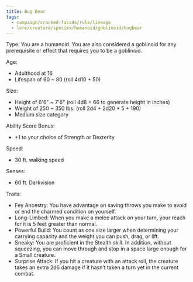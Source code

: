 ```yaml
---
title: Bug Bear
tags:
  - campaign/cracked-facade/rule/lineage
  - lore/creature/species/humanoid/goblinoid/bugbear
---
```


Type: You are a humanoid. You are also considered a goblinoid for any prerequisite or effect that requires you to be a goblinoid.

Age:

- Adulthood at 16
- Lifespan of 60 ~ 80 (roll 4d10 + 50)

Size:

- Height of 6'6" ~ 7'6" (roll 4d8 + 66 to generate height in inches)
- Weight of 250 ~ 350 lbs. (roll 2d4 + 2d20 * 5 + 190)
- Medium size category

Ability Score Bonus:

- +1 to your choice of Strength or Dexterity

Speed:

- 30 ft. walking speed

Senses:

- 60 ft. Darkvision

Traits:

- Fey Ancestry: You have advantage on saving throws you make to avoid or end the charmed condition on yourself.
- Long-Limbed: When you make a melee attack on your turn, your reach for it is 5 feet greater than normal.
- Powerful Build: You count as one size larger when determining your carrying capacity and the weight you can push, drag, or lift.
- Sneaky: You are proficient in the Stealth skill. In addition, without squeezing, you can move through and stop in a space large enough for a Small creature.
- Surprise Attack: If you hit a creature with an attack roll, the creature takes an extra 2d6 damage if it hasn’t taken a turn yet in the current combat.
